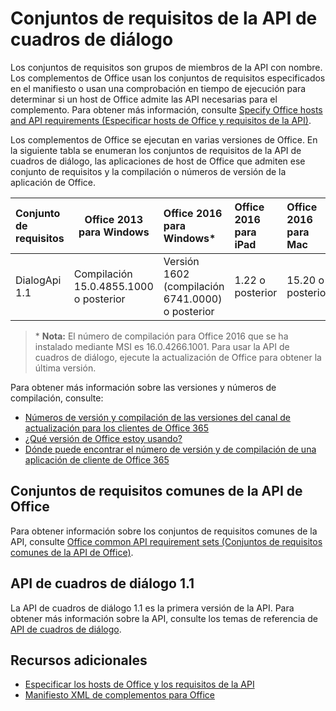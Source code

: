 
# <a name="dialog-api-requirement-sets"></a>Conjuntos de requisitos de la API de cuadros de diálogo

Los conjuntos de requisitos son grupos de miembros de la API con nombre. Los complementos de Office usan los conjuntos de requisitos especificados en el manifiesto o usan una comprobación en tiempo de ejecución para determinar si un host de Office admite las API necesarias para el complemento. Para obtener más información, consulte [Specify Office hosts and API requirements (Especificar hosts de Office y requisitos de la API)](../../docs/overview/specify-office-hosts-and-api-requirements.md).

Los complementos de Office se ejecutan en varias versiones de Office. En la siguiente tabla se enumeran los conjuntos de requisitos de la API de cuadros de diálogo, las aplicaciones de host de Office que admiten ese conjunto de requisitos y la compilación o números de versión de la aplicación de Office.

|  Conjunto de requisitos  |  Office 2013 para Windows | Office 2016 para Windows*   |  Office 2016 para iPad  |  Office 2016 para Mac  | Office Online  | 
|:-----|-----|:-----|:-----|:-----|:-----|
| DialogApi 1.1  | Compilación 15.0.4855.1000 o posterior | Versión 1602 (compilación 6741.0000) o posterior | 1.22 o posterior | 15.20 o posterior| Estamos trabajando en ello. |

>&#42; **Nota:** El número de compilación para Office 2016 que se ha instalado mediante MSI es 16.0.4266.1001. Para usar la API de cuadros de diálogo, ejecute la actualización de Office para obtener la última versión. 

Para obtener más información sobre las versiones y números de compilación, consulte:

- [Números de versión y compilación de las versiones del canal de actualización para los clientes de Office 365](https://technet.microsoft.com/en-us/library/mt592918.aspx)
- [¿Qué versión de Office estoy usando?](https://support.office.com/en-us/article/What-version-of-Office-am-I-using-932788b8-a3ce-44bf-bb09-e334518b8b19?ui=en-US&rs=en-US&ad=US&fromAR=1)
- [Dónde puede encontrar el número de versión y de compilación de una aplicación de cliente de Office 365](https://technet.microsoft.com/en-us/library/mt592918.aspx#Anchor_1)

## <a name="office-common-api-requirement-sets"></a>Conjuntos de requisitos comunes de la API de Office
Para obtener información sobre los conjuntos de requisitos comunes de la API, consulte [Office common API requirement sets (Conjuntos de requisitos comunes de la API de Office)](office-add-in-requirement-sets.md).

## <a name="dialog-api-11"></a>API de cuadros de diálogo 1.1 
La API de cuadros de diálogo 1.1 es la primera versión de la API. Para obtener más información sobre la API, consulte los temas de referencia de [API de cuadros de diálogo](../shared/officeui.md).

## <a name="additional-resources"></a>Recursos adicionales

- [Especificar los hosts de Office y los requisitos de la API](../../docs/overview/specify-office-hosts-and-api-requirements.md)
- [Manifiesto XML de complementos para Office](../../docs/overview/add-in-manifests.md)


